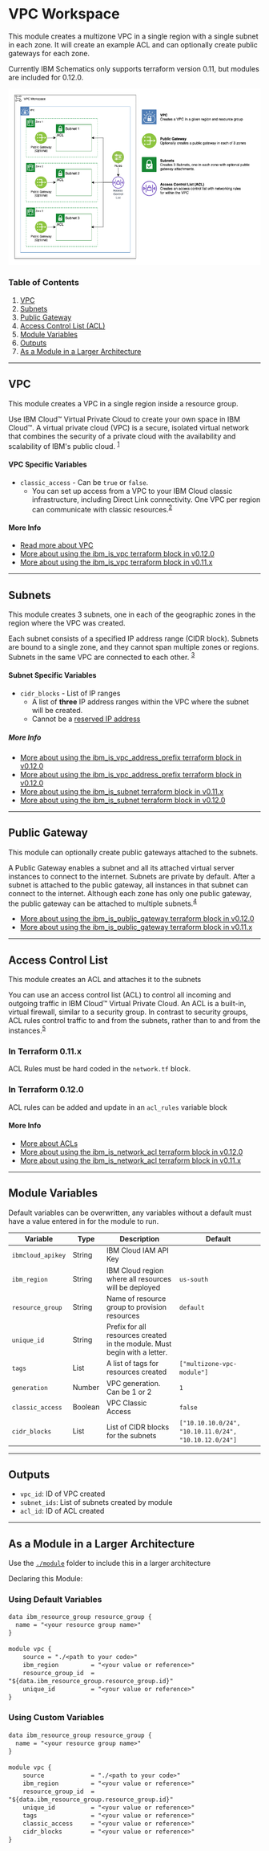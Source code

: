 # VPC Workspace

This module creates a multizone VPC in a single region with a single subnet in each zone. It will create an example ACL and can optionally create public gateways for each zone. 

Currently IBM Schematics only supports terraform version 0.11, but modules are included for 0.12.0.

![Multizone VPC](./.docs/vpc_workspace_module.png)

### Table of Contents

1. [VPC](##VPC)
2. [Subnets](##Subnets)
3. [Public Gateway](##public%20gateway)
4. [Access Control List (ACL)](##Access%20Control%20List)
5. [Module Variables](##module%20variables)
6. [Outputs](##Outputs)
7. [As a Module in a Larger Architecture](##As-a-Module-in-a-Larger-Architecture)

------

## VPC

This module creates a VPC in a single region inside a resource group.

Use IBM Cloud™ Virtual Private Cloud to create your own space in IBM Cloud™. A virtual private cloud (VPC) is a secure, isolated virtual network that combines the security of a private cloud with the availability and scalability of IBM's public cloud. <sup>[1](https://cloud.ibm.com/docs/vpc?topic=vpc-about-vpc)</sup>

#### VPC Specific Variables

- `classic_access` - Can be `true` or `false`. 
    - You can set up access from a VPC to your IBM Cloud classic infrastructure, including Direct Link connectivity. One VPC per region can communicate with classic resources.<sup>[2](https://cloud.ibm.com/docs/vpc?topic=vpc-about-vpc#about-classic-access)</sup>

#### More Info

- [Read more about VPC](https://cloud.ibm.com/docs/vpc?topic=vpc-about-vpc)
- [More about using the ibm_is_vpc terraform block in v0.12.0](https://ibm-cloud.github.io/tf-ibm-docs/v1.1.0/r/is_vpc.html)
- [More about using the ibm_is_vpc terraform block in v0.11.x](https://ibm-cloud.github.io/tf-ibm-docs/v0.23.0/r/is_vpc.html)

-------

## Subnets

This module creates 3 subnets, one in each of the geographic zones in the region where the VPC was created.

Each subnet consists of a specified IP address range (CIDR block). Subnets are bound to a single zone, and they cannot span multiple zones or regions. Subnets in the same VPC are connected to each other. <sup>[3](https://cloud.ibm.com/docs/vpc?topic=vpc-about-networking-for-vpc#subnets-in-the-vpc)</sup>

#### Subnet Specific Variables

- `cidr_blocks` - List of IP ranges
    - A list of **three** IP address ranges within the VPC where the subnet will be created.
    - Cannot be a [reserved IP address](https://cloud.ibm.com/docs/vpc?topic=vpc-about-networking-for-vpc#reserved-ip-addresses)

##### More Info

- [More about using the ibm_is_vpc_address_prefix terraform block in v0.12.0](https://ibm-cloud.github.io/tf-ibm-docs/v1.1.0/r/is_vpc_address_prefix.html)
- [More about using the ibm_is_vpc_address_prefix terraform block in v0.12.0](https://ibm-cloud.github.io/tf-ibm-docs/v1.1.0/r/is_vpc_address_prefix.html)
- [More about using the ibm_is_subnet terraform block in v0.11.x](https://ibm-cloud.github.io/tf-ibm-docs/v0.23.0/r/is_subnet.html)
- [More about using the ibm_is_subnet terraform block in v0.12.0](https://ibm-cloud.github.io/tf-ibm-docs/v1.1.0/r/is_subnet.html)  

-----

## Public Gateway

This module can optionally create public gateways attached to the subnets.

A Public Gateway enables a subnet and all its attached virtual server instances to connect to the internet. Subnets are private by default. After a subnet is attached to the public gateway, all instances in that subnet can connect to the internet. Although each zone has only one public gateway, the public gateway can be attached to multiple subnets.<sup>[4](https://cloud.ibm.com/docs/vpc?topic=vpc-about-networking-for-vpc#public-gateway-for-external-connectivity)</sup>

- [More about using the ibm_is_public_gateway terraform block in v0.12.0](https://ibm-cloud.github.io/tf-ibm-docs/v1.1.0/r/is_public_gateway.html)
- [More about using the ibm_is_public_gateway terraform block in v0.11.x](https://ibm-cloud.github.io/tf-ibm-docs/v0.23.0/r/is_public_gateway.html)

-----

## Access Control List

This module creates an ACL and attaches it to the subnets

You can use an access control list (ACL) to control all incoming and outgoing traffic in IBM Cloud™ Virtual Private Cloud. An ACL is a built-in, virtual firewall, similar to a security group. In contrast to security groups, ACL rules control traffic to and from the subnets, rather than to and from the instances.<sup>[5](https://cloud.ibm.com/docs/vpc?topic=vpc-using-acls)

### In Terraform 0.11.x

ACL Rules must be hard coded in the `network.tf` block.

### In Terraform 0.12.0

ACL rules can be added and update in an `acl_rules` variable block

#### More Info

- [More about ACLs](https://cloud.ibm.com/docs/vpc?topic=vpc-using-acls)
- [More about using the ibm_is_network_acl terraform block in v0.12.0](https://ibm-cloud.github.io/tf-ibm-docs/v1.1.0/r/is_network_acl.html)
- [More about using the ibm_is_network_acl terraform block in v0.11.x](https://ibm-cloud.github.io/tf-ibm-docs/v0.23.0/r/is_network_acl.html)

-----

## Module Variables

Default variables can be overwritten, any variables without a default must have a value entered in for the module to run.

Variable          | Type    | Description                                                               | Default
------------------|---------|---------------------------------------------------------------------------|--------
`ibmcloud_apikey` | String  | IBM Cloud IAM API Key                                                     | 
`ibm_region`      | String  | IBM Cloud region where all resources will be deployed                     | `us-south`
`resource_group`  | String  | Name of resource group to provision resources                             | `default`
`unique_id`       | String  | Prefix for all resources created in the module. Must begin with a letter. | 
`tags`            | List    | A list of tags for resources created                                      | `["multizone-vpc-module"]`
`generation`      | Number  | VPC generation. Can be 1 or 2                                             | `1`
`classic_access`  | Boolean | VPC Classic Access                                                        | `false`
`cidr_blocks`     | List    | List of CIDR blocks for the subnets                                       | `["10.10.10.0/24", "10.10.11.0/24", "10.10.12.0/24"]`

-----

## Outputs

- `vpc_id`: ID of VPC created
- `subnet_ids`: List of subnets created by module
- `acl_id`: ID of ACL created

-----

## As a Module in a Larger Architecture

Use the [`./module`](.module) folder to include this in a larger architecture

Declaring this Module:

### Using Default Variables

```
data ibm_resource_group resource_group {
  name = "<your resource group name>"
}

module vpc {
    source = "./<path to your code>"
    ibm_region         = "<your value or reference>"
    resource_group_id  = "${data.ibm_resource_group.resource_group.id}"
    unique_id          = "<your value or reference>"
}
```

### Using Custom Variables

```
data ibm_resource_group resource_group {
  name = "<your resource group name>"
}

module vpc {
    source             = "./<path to your code>"
    ibm_region         = "<your value or reference>"
    resource_group_id  = "${data.ibm_resource_group.resource_group.id}"
    unique_id          = "<your value or reference>"
    tags               = "<your value or reference>"
    classic_access     = "<your value or reference>"
    cidr_blocks        = "<your value or reference>"
}

```